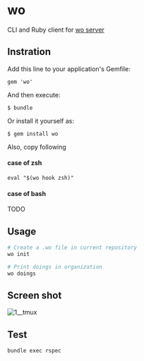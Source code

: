 # wo

CLI and Ruby client for [wo server](https://github.com/wo-app/wo-server)

Instration
----------

Add this line to your application's Gemfile:

    gem 'wo'

And then execute:

    $ bundle

Or install it yourself as:

    $ gem install wo

Also, copy following

#### case of zsh

```
eval "$(wo hook zsh)"
```

#### case of bash

TODO

Usage
-----

```sh
# Create a .wo file in current repository
wo init

# Print doings in organization
wo doings
```

Screen shot
-----------

![1__tmux](https://cloud.githubusercontent.com/assets/189824/8511157/c318f19c-2345-11e5-9c10-6dfceeeffd62.png)

Test
----

```
bundle exec rspec
```
